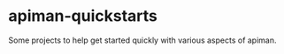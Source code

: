 apiman-quickstarts
==================

Some projects to help get started quickly with various aspects of apiman.
